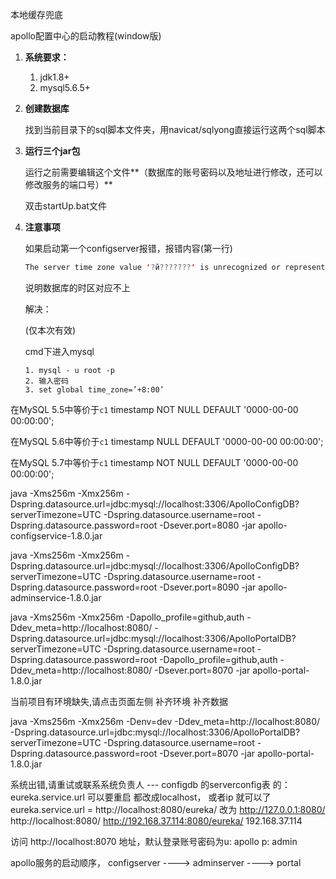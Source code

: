 本地缓存兜底

apollo配置中心的启动教程(window版)

1. **系统要求：**

   1. jdk1.8+
   2. mysql5.6.5+

2. **创建数据库**

   找到当前目录下的sql脚本文件夹，用navicat/sqlyong直接运行这两个sql脚本

3. **运行三个jar包**

   运行之前需要编辑这个文件**（数据库的账号密码以及地址进行修改，还可以修改服务的端口号）**

   双击startUp.bat文件

4. **注意事项**

   如果启动第一个configserver报错，报错内容(第一行)

   ```java
   The server time zone value '?й???????' is unrecognized or represents more than one time zone. You must configure either the server or JDBC driver (via the serverTimezone configuration property) to use a more specifc time zone value if you want to utilize time zone support
   ```

   说明数据库的时区对应不上

   解决：

   (仅本次有效)

   cmd下进入mysql

   ```dos
   1. mysql - u root -p
   2. 输入密码
   3. set global time_zone=’+8:00’
   ```
在MySQL 5.5中等价于`c1` timestamp NOT NULL DEFAULT '0000-00-00 00:00:00';

在MySQL 5.6中等价于`c1` timestamp NULL DEFAULT '0000-00-00 00:00:00';

在MySQL 5.7中等价于`c1` timestamp NOT NULL DEFAULT '0000-00-00 00:00:00';

java -Xms256m -Xmx256m -Dspring.datasource.url=jdbc:mysql://localhost:3306/ApolloConfigDB?serverTimezone=UTC -Dspring.datasource.username=root -Dspring.datasource.password=root -Dsever.port=8080 -jar apollo-configservice-1.8.0.jar

java -Xms256m -Xmx256m -Dspring.datasource.url=jdbc:mysql://localhost:3306/ApolloConfigDB?serverTimezone=UTC -Dspring.datasource.username=root -Dspring.datasource.password=root -Dsever.port=8090 -jar apollo-adminservice-1.8.0.jar

java -Xms256m -Xmx256m -Dapollo_profile=github,auth -Ddev_meta=http://localhost:8080/ -Dspring.datasource.url=jdbc:mysql://localhost:3306/ApolloPortalDB?serverTimezone=UTC -Dspring.datasource.username=root -Dspring.datasource.password=root -Dapollo_profile=github,auth -Ddev_meta=http://localhost:8080/ -Dsever.port=8070 -jar apollo-portal-1.8.0.jar

当前项目有环境缺失,请点击页面左侧 补齐环境 补齐数据

java -Xms256m -Xmx256m -Denv=dev -Ddev_meta=http://localhost:8080/ -Dspring.datasource.url=jdbc:mysql://localhost:3306/ApolloPortalDB?serverTimezone=UTC -Dspring.datasource.username=root -Dspring.datasource.password=root -Dsever.port=8070 -jar apollo-portal-1.8.0.jar

 系统出错,请重试或联系系统负责人 ---  configdb 的serverconfig表 的： eureka.service.url 可以要重启 
 都改成localhost， 或者ip 就可以了  eureka.service.url = http://localhost:8080/eureka/  改为 http://127.0.0.1:8080/  http://localhost:8080/ 
 http://192.168.37.114:8080/eureka/
 192.168.37.114

访问  http://localhost:8070  地址，默认登录账号密码为u: apollo p: admin

   apollo服务的启动顺序， configserver ----> adminserver ----> portal 

